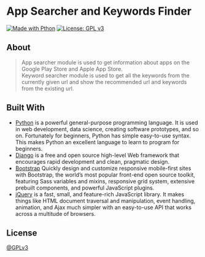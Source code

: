 ﻿# App Searcher and Keywords Finder
[![Made with Pthon](https://img.shields.io/badge/Made%20with-Python-1f425f.svg)](https://www.python.org/)
[![License: GPL v3](https://img.shields.io/badge/License-GPLv3-blue.svg)](https://github.com/kishorninawe/App-Searcher-and-Keywords-Finder/blob/master/LICENSE)

## About

> App searcher module is used to get information about apps on the Google Play Store and Apple App Store.<br>
> Keyword searcher module is used to get all the keywords from the currently given url and show the recommended url and keywords from the existing url.

## Built With

* [Python](https://www.python.org/) is a powerful general-purpose programming language. It is used in web development, data science, creating software prototypes, and so on. Fortunately for beginners, Python has simple easy-to-use syntax. This makes Python an excellent language to learn to program for beginners.
* [Django](https://www.djangoproject.com/) is a free and open source high-level Web framework that encourages rapid development and clean, pragmatic design.
* [Bootstrap](https://getbootstrap.com/) Quickly design and customize responsive mobile-first sites with Bootstrap, the world’s most popular front-end open source toolkit, featuring Sass variables and mixins, responsive grid system, extensive prebuilt components, and powerful JavaScript plugins.
* [jQuery](https://jquery.com/) is a fast, small, and feature-rich JavaScript library. It makes things like HTML document traversal and manipulation, event handling, animation, and Ajax much simpler with an easy-to-use API that works across a multitude of browsers.

## License

[@GPLv3](https://github.com/kishorninawe/App-Searcher-and-Keywords-Finder/blob/master/LICENSE)

